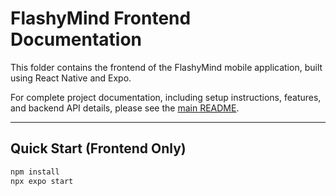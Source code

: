 # FlashyMind Frontend Documentation

This folder contains the frontend of the FlashyMind mobile application, built using React Native and Expo.

For complete project documentation, including setup instructions, features, and backend API details, please see the [main README](../README.md).

---

## Quick Start (Frontend Only)

```bash
npm install
npx expo start
```
